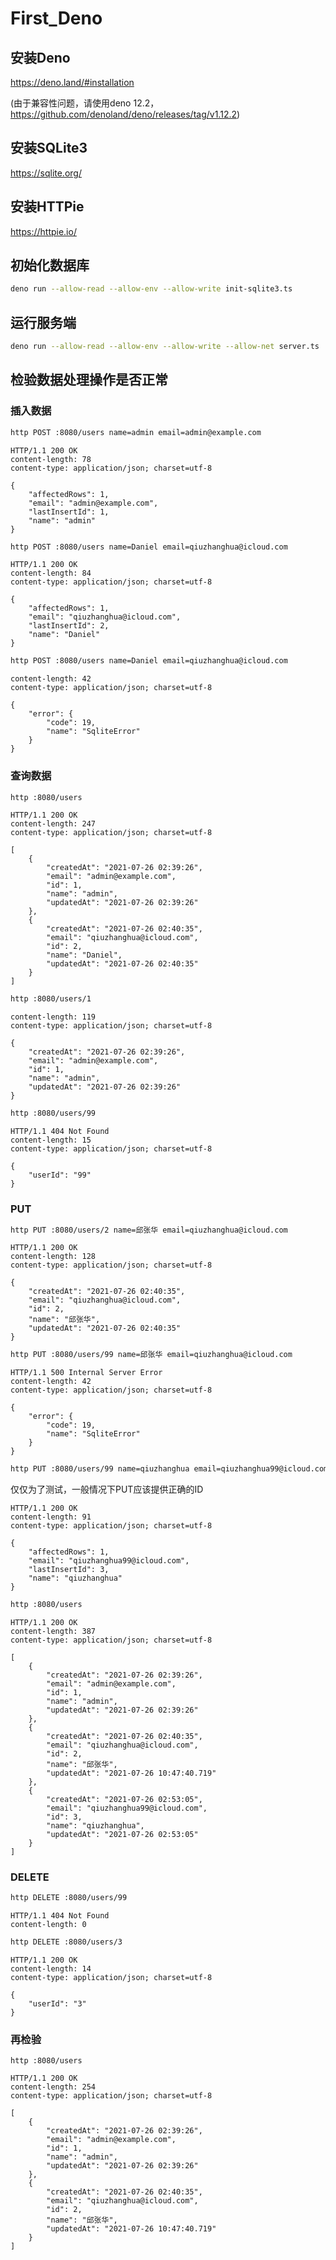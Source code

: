 # First_Deno

## 安装Deno

https://deno.land/#installation

(由于兼容性问题，请使用deno 12.2，https://github.com/denoland/deno/releases/tag/v1.12.2)

## 安装SQLite3

https://sqlite.org/

## 安装HTTPie

https://httpie.io/

## 初始化数据库

```bash
deno run --allow-read --allow-env --allow-write init-sqlite3.ts
```

## 运行服务端

```bash
deno run --allow-read --allow-env --allow-write --allow-net server.ts
```

## 检验数据处理操作是否正常

### 插入数据

```bash
http POST :8080/users name=admin email=admin@example.com
```

```text
HTTP/1.1 200 OK
content-length: 78
content-type: application/json; charset=utf-8

{
    "affectedRows": 1,
    "email": "admin@example.com",
    "lastInsertId": 1,
    "name": "admin"
}
```

```bash
http POST :8080/users name=Daniel email=qiuzhanghua@icloud.com
```

```text
HTTP/1.1 200 OK
content-length: 84
content-type: application/json; charset=utf-8

{
    "affectedRows": 1,
    "email": "qiuzhanghua@icloud.com",
    "lastInsertId": 2,
    "name": "Daniel"
}
```

```bash
http POST :8080/users name=Daniel email=qiuzhanghua@icloud.com
```

```text
content-length: 42
content-type: application/json; charset=utf-8

{
    "error": {
        "code": 19,
        "name": "SqliteError"
    }
}
```

### 查询数据

```bash
http :8080/users
```

```text
HTTP/1.1 200 OK
content-length: 247
content-type: application/json; charset=utf-8

[
    {
        "createdAt": "2021-07-26 02:39:26",
        "email": "admin@example.com",
        "id": 1,
        "name": "admin",
        "updatedAt": "2021-07-26 02:39:26"
    },
    {
        "createdAt": "2021-07-26 02:40:35",
        "email": "qiuzhanghua@icloud.com",
        "id": 2,
        "name": "Daniel",
        "updatedAt": "2021-07-26 02:40:35"
    }
]
```

```bash
http :8080/users/1
```

```text
content-length: 119
content-type: application/json; charset=utf-8

{
    "createdAt": "2021-07-26 02:39:26",
    "email": "admin@example.com",
    "id": 1,
    "name": "admin",
    "updatedAt": "2021-07-26 02:39:26"
}
```

```bash
http :8080/users/99
```

```text
HTTP/1.1 404 Not Found
content-length: 15
content-type: application/json; charset=utf-8

{
    "userId": "99"
}
```

### PUT

```bash
http PUT :8080/users/2 name=邱张华 email=qiuzhanghua@icloud.com
```

```text
HTTP/1.1 200 OK
content-length: 128
content-type: application/json; charset=utf-8

{
    "createdAt": "2021-07-26 02:40:35",
    "email": "qiuzhanghua@icloud.com",
    "id": 2,
    "name": "邱张华",
    "updatedAt": "2021-07-26 02:40:35"
}
```

```bash
http PUT :8080/users/99 name=邱张华 email=qiuzhanghua@icloud.com
```

```text
HTTP/1.1 500 Internal Server Error
content-length: 42
content-type: application/json; charset=utf-8

{
    "error": {
        "code": 19,
        "name": "SqliteError"
    }
}
```

```bash
http PUT :8080/users/99 name=qiuzhanghua email=qiuzhanghua99@icloud.com
```

仅仅为了测试，一般情况下PUT应该提供正确的ID

```text
HTTP/1.1 200 OK
content-length: 91
content-type: application/json; charset=utf-8

{
    "affectedRows": 1,
    "email": "qiuzhanghua99@icloud.com",
    "lastInsertId": 3,
    "name": "qiuzhanghua"
}
```

```bash
http :8080/users
```

```text
HTTP/1.1 200 OK
content-length: 387
content-type: application/json; charset=utf-8

[
    {
        "createdAt": "2021-07-26 02:39:26",
        "email": "admin@example.com",
        "id": 1,
        "name": "admin",
        "updatedAt": "2021-07-26 02:39:26"
    },
    {
        "createdAt": "2021-07-26 02:40:35",
        "email": "qiuzhanghua@icloud.com",
        "id": 2,
        "name": "邱张华",
        "updatedAt": "2021-07-26 10:47:40.719"
    },
    {
        "createdAt": "2021-07-26 02:53:05",
        "email": "qiuzhanghua99@icloud.com",
        "id": 3,
        "name": "qiuzhanghua",
        "updatedAt": "2021-07-26 02:53:05"
    }
]
```

### DELETE

```bash
http DELETE :8080/users/99
```

```text
HTTP/1.1 404 Not Found
content-length: 0
```

```bash
http DELETE :8080/users/3
```

```text
HTTP/1.1 200 OK
content-length: 14
content-type: application/json; charset=utf-8

{
    "userId": "3"
}
```

### 再检验

```nashorn js
http :8080/users
```

```text
HTTP/1.1 200 OK
content-length: 254
content-type: application/json; charset=utf-8

[
    {
        "createdAt": "2021-07-26 02:39:26",
        "email": "admin@example.com",
        "id": 1,
        "name": "admin",
        "updatedAt": "2021-07-26 02:39:26"
    },
    {
        "createdAt": "2021-07-26 02:40:35",
        "email": "qiuzhanghua@icloud.com",
        "id": 2,
        "name": "邱张华",
        "updatedAt": "2021-07-26 10:47:40.719"
    }
]
```
